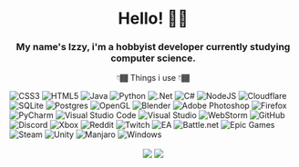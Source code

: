 <h1 align="center"><strong>Hello! 👋🏾</strong></h1>

<h3 align="center">My name's Izzy, i'm a hobbyist developer currently studying computer science.</h3>
<p align="center">👇🏾 Things i use 👇🏾</p>

![CSS3](https://img.shields.io/badge/css3-%231572B6.svg?style=for-the-badge&logo=css3&logoColor=white)
![HTML5](https://img.shields.io/badge/html5-%23E34F26.svg?style=for-the-badge&logo=html5&logoColor=white)
![Java](https://img.shields.io/badge/java-%23ED8B00.svg?style=for-the-badge&logo=java&logoColor=white)
![Python](https://img.shields.io/badge/python-3670A0?style=for-the-badge&logo=python&logoColor=ffdd54)
![.Net](https://img.shields.io/badge/.NET-5C2D91?style=for-the-badge&logo=.net&logoColor=white)
![C#](https://img.shields.io/badge/c%23-%23239120.svg?style=for-the-badge&logo=c-sharp&logoColor=white)
![NodeJS](https://img.shields.io/badge/node.js-6DA55F?style=for-the-badge&logo=node.js&logoColor=white)
![Cloudflare](https://img.shields.io/badge/Cloudflare-F38020?style=for-the-badge&logo=Cloudflare&logoColor=white)
![SQLite](https://img.shields.io/badge/sqlite-%2307405e.svg?style=for-the-badge&logo=sqlite&logoColor=white)
![Postgres](https://img.shields.io/badge/postgres-%23316192.svg?style=for-the-badge&logo=postgresql&logoColor=white)
![OpenGL](https://img.shields.io/badge/OpenGL-%23FFFFFF.svg?style=for-the-badge&logo=opengl)
![Blender](https://img.shields.io/badge/blender-%23F5792A.svg?style=for-the-badge&logo=blender&logoColor=white)
![Adobe Photoshop](https://img.shields.io/badge/adobephotoshop-%2331A8FF.svg?style=for-the-badge&logo=adobephotoshop&logoColor=white)
![Firefox](https://img.shields.io/badge/Firefox-FF7139?style=for-the-badge&logo=Firefox-Browser&logoColor=white)
![PyCharm](https://img.shields.io/badge/pycharm-143?style=for-the-badge&logo=pycharm&logoColor=black&color=black&labelColor=green)
![Visual Studio Code](https://img.shields.io/badge/Visual%20Studio%20Code-0078d7.svg?style=for-the-badge&logo=visual-studio-code&logoColor=white)
![Visual Studio](https://img.shields.io/badge/Visual%20Studio-5C2D91.svg?style=for-the-badge&logo=visual-studio&logoColor=white)
![WebStorm](https://img.shields.io/badge/webstorm-143?style=for-the-badge&logo=webstorm&logoColor=white&color=black)
![GitHub](https://img.shields.io/badge/IsraelAristide-%23121011.svg?style=for-the-badge&logo=github&logoColor=white)
![Discord](https://img.shields.io/badge/Izzy%234810-%237289DA.svg?style=for-the-badge&logo=discord&logoColor=white)
![Xbox](https://img.shields.io/badge/DRIZZY%235963-%23107C10.svg?style=for-the-badge&logo=Xbox&logoColor=white)
![Reddit](https://img.shields.io/badge/Drizzylga1151-FF4500?style=for-the-badge&logo=reddit&logoColor=white)
![Twitch](https://img.shields.io/badge/Izzydotexe-%239146FF.svg?style=for-the-badge&logo=Twitch&logoColor=white)
![EA](https://img.shields.io/badge/xBluuuez-%23000000.svg?style=for-the-badge&logo=ea&logoColor=white)
![Battle.net](https://img.shields.io/badge/blu%2313235-%2300AEFF.svg?style=for-the-badge&logo=battle.net&logoColor=white)
![Epic Games](https://img.shields.io/badge/Izzydotexe-%23313131.svg?style=for-the-badge&logo=epicgames&logoColor=white)
![Steam](https://img.shields.io/badge/wattson-%23000000.svg?style=for-the-badge&logo=steam&logoColor=white)
![Unity](https://img.shields.io/badge/unity-%23000000.svg?style=for-the-badge&logo=unity&logoColor=white)
![Manjaro](https://img.shields.io/badge/Manjaro-35BF5C?style=for-the-badge&logo=Manjaro&logoColor=white)
![Windows](https://img.shields.io/badge/Windows%2011-0078D6?style=for-the-badge&logo=windows&logoColor=white)





<p align="center" padding="15px">
  
  <img align="center" padding="15px" src="https://github-readme-stats.vercel.app/api/top-langs/?username=IzzyDotExe&layout=compact&theme=react"/>
  <img align="center" padding="15px" src="https://github-readme-stats.vercel.app/api?username=IzzyDotExe&theme=react"/>

</p>

